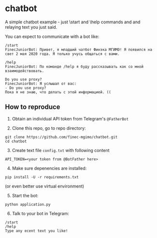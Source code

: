 # chatbot

A simple chatbot example - just \start and \help commands and and relaying text you just said.

You can expect to communicate with a bot like:

```
/start
FinecJuniorBot: Привет, я младший чатбот Финэка МГИМО! Я появился на свет 2 мая 2020 года. Я только учусь общаться с вами.

/help
FinecJuniorBot: По команде /help я буду рассказывать как со мной взаимодействовать.

Do you use proxy?
FinecJuniorBot: Я услышал от вас:
- Do you use proxy?
Пока я не знаю, что делать с этой информацией. ((
```

## How to reproduce

1. Obtain an individual API token from Telegram's `@FatherBot`

2. Clone this repo, go to repo directory:

```
git clone https://github.com/finec-mgimo/chatbot.git
cd chatbot
```

3. Create text file `config.txt` with following content

```
API_TOKEN=<your token from @BotFather here>
```

4. Make sure depenencies are installed:

```
pip install -U -r requirements.txt
```
(or even better use virtual environment)

5. Start the bot:

```
python application.py
```

6. Talk to your bot in Telegram:

```
/start
/help
Type any ecent text you like!
```
